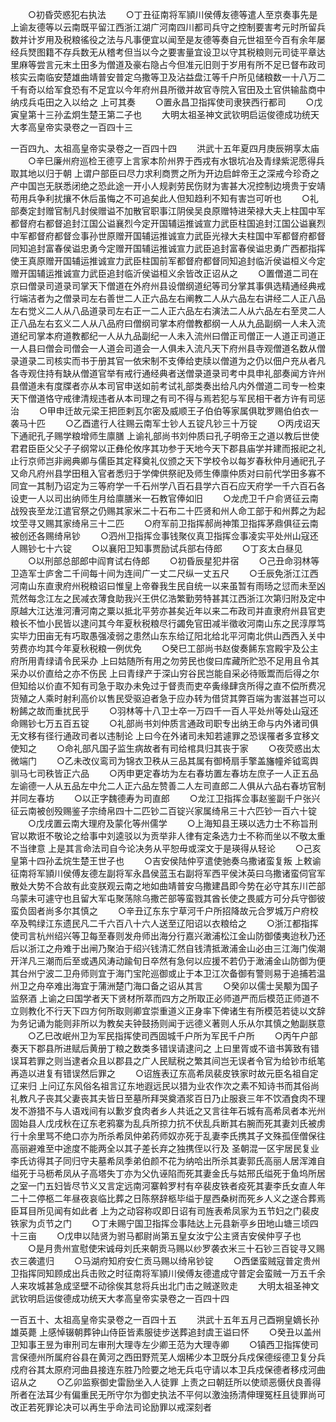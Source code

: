 <!-- { "loadSidebar": true } -->
　　○初昏荧惑犯右执法
　　○丁丑征南将军頴川侯傅友德等遣人至京奏事先是  上谕友德等以云南既平留江西浙江湖广河南四川都司兵守之控制要害考元时所留兵数并计岁用及税粮徭役之法与凡事便宜以闻至是友德等奏自元世祖至今百有余年屡经兵燹图籍不存兵数无从稽考但当以今之要害量宜设卫以守其税粮则元司徒平章达里麻等尝言元末土田多为僧道及豪右隐占今但准元旧则于岁用有所不足已督布政司核实云南临安楚雄曲靖普安普定乌撒等卫及沾益盘江等千户所见储粮数一十八万二千有奇以给军食恐有不足宜以今年府州县所徵并故官寺院入官田及土官供输盐商中纳戍兵屯田之入以给之  上可其奏
　　○置永昌卫指挥使司隶狭西行都司
　　○戊寅皇第十三孙孟炯生楚王第二子也
　　大明太祖圣神文武钦明启运俊德成功统天大孝高皇帝实录卷之一百四十三


一百四九、太祖高皇帝实录卷之一百四十四
　　洪武十五年夏四月庚辰朔享太庙
　　○辛巳廉州府巡检王德亨上言家本阶州界于西戎有水银坑冶及青绿紫泥愿得兵取其地以归于朝  上谓户部臣曰尽力求利商贾之所为开边启衅帝王之深戒今珍奇之产中国岂无朕悉闭绝之恐此途一开小人规剥劳民伤财为害甚大况控制边境贵于安靖苟用兵争利扰攘不休后虽悔之不可追矣此人但知趋利不知有害岂可听也
　　○礼部奏定封赠官制凡封侯赠谥不加散官职事江阴侯吴良原赠特进荣禄大夫上柱国中军都督府右都督追封江国公谥襄烈今定开国辅运推诚宣力武臣柱国追封江国公谥襄烈中军都督府都督佥事孙世原赠开国辅运推诚宣力武臣光禄大夫柱国中军都督府都督同知追封富春侯谥忠勇今定赠开国辅运推诚宣力武臣追封富春侯谥忠勇广西都指挥使王真原赠开国辅运推诚宣力武臣柱国前军都督府都督同知追封临沂侯谥桓义今定赠开国辅运推诚宣力武臣追封临沂侯谥桓义余皆改正诏从之
　　○置僧道二司在京曰僧录司道录司掌天下僧道在外府州县设僧纲道纪等司分掌其事俱选精通经典戒行端洁者为之僧录司左右善世二人正六品左右阐教二人从六品左右讲经二人正八品左右觉义二人从八品道录司左右正一二人正六品左右演法二人从六品左右至灵二人正八品左右玄义二人从八品府曰僧纲司掌本府僧教都纲一人从九品副纲一人未入流道纪司掌本府道教都纪一人从九品副纪一人未入流州曰僧正司僧正一人道正司道正一人县曰僧会司僧会一人道会司道会一人俱未入流凡天下府州县寺观僧道名数从僧录道录二司核实而书于册其官一依宋制不支俸给吏牍以僧道为之仍以佃户充从者凡各寺观住持有缺从僧道官举有戒行通经典者送僧录道录司考中具申礼部奏闻方许州县僧道未有度牒者亦从本司官申送如前考试礼部类奏出给凡内外僧道二司专一检束天下僧道恪守戒律清规违者从本司理之有司不得与焉若犯与军民相干者方许有司惩治
　　○甲申迁故元梁王把匝剌瓦尔密及威顺王子伯伯等家属俱耽罗赐伯伯衣一袭马十匹
　　○乙酉遣行人往赐云南军士钞人五锭凡钞三十万锭
　　○丙戌诏天下通祀孔子赐学粮增师生廪膳  上谕礼部尚书刘仲质曰孔子明帝王之道以教后世使君君臣臣父父子子纲常以正彝伦攸序其功参于天地今天下郡县庙学并建而报祀之礼止行京师岂非阙典卿与儒臣其定释奠礼仪颁之天下学校令以每岁春秋仲月通祀孔子又命凡府州县学田租入官者悉归于学俾供祭祀及师生俸廪仲质对曰前代学田多寡不同宜一其制乃诏定为三等府学一千石州学八百石县学六百石应天府学一千六百石各设吏一人以司出纳师生月给廪膳米一石教官俸如旧
　　○龙虎卫千户俞贤征云南战殁丧至龙江遣官祭之仍赐其家米二十石布二十匹贤和州人命工部于和州葬之为起坟茔寻又赐其家绮帛三十二匹
　　○府军前卫指挥郝尚神策卫指挥茅鼎俱征云南被创还各赐绮帛钞
　　○泗州卫指挥佥事钱聚仪真卫指挥佥事凌实平处州山寇还人赐钞七十六锭
　　○以襄阳卫知事贾励试兵部右侍郎
　　○丁亥太白昼见
　　○以刑部总部郎中阎育试右侍郎
　　○初昏辰星犯井宿
　　○己丑命羽林等卫造军士庐舍二千间每十间为连间广一丈二尺纵一丈五尺
　　○壬辰免浙江江西河南山东直隶府州税粮诏曰惟皇上帝眷我生民自统一以来虽暂有雨旸之愆而未至凶荒然每念江左之民减衣薄食助我兴王供亿浩繁勤劳特甚其江西浙江次第归附及定中原越大江达淮河漕河南之粟以抵北平劳亦甚矣近年以来二布政司并直隶府州县官吏粮长不恤小民皆以逮问其今年夏秋税粮尽行蠲免官田减半徵收河南山东之民淳厚笃实毕力田亩无有巧取愚强凌弱之患然山东东给辽阳北给北平河南北供山西西入关中劳费亦均其今年夏秋税粮一例优免
　　○癸巳工部尚书赵俊奏餙东宫殿宇及公主府所用青绿请令民采办  上曰姑随所有用之勿劳民也俊曰库藏所贮恐不足用且令其采办以价直给之亦不伤民  上曰青绿产于深山穷谷民岂能自采必待贩鬻而后得之尔但知给以价直不知有司急于取办未免过于督责而吏卒夤缘肆贪所得之直不偿所费况货殖之人乘时射利高价以售民受驱迫者急于应办转为借贷其弊百端为害滋甚岂可以粉餙之故而重扰民乎
　　○羽林等十八卫士卒一万四千一百人平处州等处山寇还命赐钞七万五百五锭
　　○礼部尚书刘仲质言通政司职专出纳王命与内外诸司俱无文移有径行通政司者以违制论  上曰今在外诸司未知若遽罪之恐误罹者多宜移文使知之
　　○命礼部凡国子监生病故者有司给棺具归其丧于家
　　○夜荧惑出太微端门
　　○乙未改仪鸾司为锦衣卫秩从三品其属有御椅扇手擎盖旛幢斧钺鸾舆驯马七司秩皆正六品
　　○丙申更定春坊为左右春坊置左春坊左庶子一人正五品左谕德一人从五品左中允二人正六品左赞善二人左司直郎二人俱从六品右春坊官制并同左春坊
　　○以正字魏德寿为司直郎
　　○龙江卫指挥佥事赵鉴副千户张兴征云南被创殁赐鉴子宗绮帛四十二匹钞二百锭兴家属绮帛三十六匹钞一百六十锭
　　○戊戌置云南大理府及蒙化等州儒学
　　○上海知县王瑛以选力士不称旨刑官以欺诳不敬论之给事中刘逵驳以为贡举非人律有定条选力士不称而坐以不敬太重不当律意  上是其言命法司自今论决务从平恕毋或深文于是瑛得从轻论
　　○己亥皇第十四孙孟烷生楚王世子也
　　○吉安侯陆仲亨遣使驰奏乌撒诸蛮复叛  上敕谕征南将军頴川侯傅友德左副将军永昌侯蓝玉右副将军西平侯沐英曰乌撒诸蛮伺官军散处大势不合故有此变朕观云南之地如曲靖普安乌撒建昌即今势在必守其东川芒部乌蒙未可遽守也且留大军屯聚荡除乌撒芒部等蛮戮其酋长使之畏威方可分兵守御彼蛮负固者尚多尔其慎之
　　○辛丑辽东东宁草河千户所招降故元合罗城万户府校卒及鸭绿江东遗民凡二千六百八十六人送至辽阳诏以衣粮给之
　　○浙江都指挥使司言杭州绍兴等卫每至春则发舟师出海分行嘉兴澉浦松江金山防御倭夷迨秋乃还后以浙江之舟难于出闸乃聚泊于绍兴钱清汇然自钱清抵澉浦金山必由三江海门俟潮开洋凡三潮而后至或遇风涛动踰旬日卒然有急何以应援不若仍于澉浦金山防御为便其台州宁波二卫舟师则宜于海门宝陀巡御或止于本卫江次备御有警则易于追捕若温州卫之舟卒难出海宜于蒲洲楚门海口备之诏从其言
　　○癸卯以儒士吴颙为国子监祭酒  上谕之曰国学者天下贤材所萃而四方之所取正必师道严而后模范正师道不立则教化不行天下四方何所取则卿宜崇重道义正身率下俾诸生有所模范若徒以文辞为务记诵为能则非所以为教矣夫钟鼓扬则闻于远德义著则人乐从尔其慎之勉副朕意
　　○乙巳改岷州卫为军民指挥使司西固城千户所为军民千户所
　　○丙午户部奏天下郡县所进赋后黄册丁粮之数类多错误请逮问之  上曰里胥或不谙书筭致有错误耳若罪之则当逮者众且以郡县之广人民赋税之繁其间岂无误者令官为给钞市纸笔再造以进复有错误然后罪之
　　○诏旌表辽东高希凤裴皮铁家时故元臣名祖自定辽来归  上问辽东风俗名祖言辽东地遐远民以猎为业农作次之素不知诗书而其俗尚礼教凡子丧其父妻丧其夫皆日至墓所拜哭奠酒浆百日乃止服衰三年不饮酒食肉不理发不游猎不与人语戏间有以歉岁食肉者乡人共诋之又言往年石城有高希凤者本光州固始县人戊戌秋在辽东老鸦寨为乱兵所掠力抗不伏乱兵断其右腕而死其妻刘氏被虏行十余里骂不绝口亦为所杀希凤仲弟药师奴亦死于乱妻李氏携其子文殊孤侄僧保往高丽避难至中途度不能两全以其子差长弃之独携侄以行及  圣朝混一区宇居民复业李氏访得其子同归守夫墓希凤季弟伯颜不花为纳哈出所杀其妻郭氏高丽人居浑滩自缢死于马枥希凤从子高塔失丁亦为父仇诬陷而死其妻金氏与姑邢氏缢死于鱼坞所居之室一门五妇皆尽节义又言定远南河寨斡罗村有卒裴皮铁者疫死其妻李氏女直人年二十二停柩二年昼夜哀临比葬之日陈祭辞柩毕缢于屋西桑树而死乡人义之遂合葬焉臣耳目所见闻有如此者  上为之动容称叹即日诏有司旌表希凤家为五节妇之门裴皮铁家为贞节之门
　　○丁未赐宁国卫指挥佥事陆达上元县新亭乡田地山塘三顷四十三亩
　　○戊申以陆贤为驸马都尉尚第五皇女汝宁公主贤吉安侯仲亨子也
　　○是月贵州宣慰使宋诚母刘氏来朝贡马赐以纱罗袭衣米三十石钞三百锭寻又赐衣三袭遣归
　　○马湖府知府安仁贡马赐以绮帛钞锭
　　○西堡蛮贼寇普定贵州卫指挥同知顾成出兵击败之时征南将军頴川侯傅友德遣成守普定会蛮贼一万五千余人来攻城甚急成坚壁不动徐俟其怠将兵出北门击之贼遂败走
　　大明太祖圣神文武钦明启运俊德成功统天大孝高皇帝实录卷之一百四十四


一百五十、太祖高皇帝实录卷之一百四十五
　　洪武十五年五月己酉朔皇嫡长孙雄英薨  上感悼辍朝葬钟山侍臣皆素服徒步送葬追封虞王谥曰怀
　　○癸丑以盖州卫知事王昱为审刑司左审刑大理寺左少卿王范为大理寺卿
　　○镇西卫指挥使司言保德州所属府谷县在黄河之西田野荒芜人烟稀少本卫既分兵戍保德绥德卫复分兵戍府谷其太原府河曲县接连东胜乃险要之地无兵屯守请以本卫兵戍保德者移戍河曲诏从之
　　○乙卯监察御史雷励坐入人徒罪  上责之曰朝廷所以使顽恶慑伏良善得所者在法耳少有偏重民无所守尔为御史执法不平何以激浊扬清伸理冤枉且徒罪尚可改正若死罪论决可以再生乎命法司论励罪以戒深刻者
